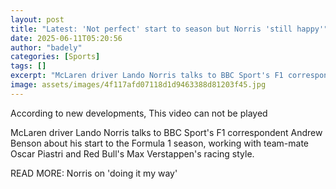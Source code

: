 ```yaml
---
layout: post
title: "Latest: 'Not perfect' start to season but Norris 'still happy'"
date: 2025-06-11T05:20:56
author: "badely"
categories: [Sports]
tags: []
excerpt: "McLaren driver Lando Norris talks to BBC Sport's F1 correspondent Andrew Benson about his start to the Formula 1 season, working with team-mate Oscar "
image: assets/images/4f117afd07118d1d9463388d81203f45.jpg
---
```


According to new developments, This video can not be played

McLaren driver Lando Norris talks to BBC Sport's F1 correspondent Andrew Benson about his start to the Formula 1 season, working with team-mate Oscar Piastri and Red Bull's Max Verstappen's racing style.

READ MORE: Norris on 'doing it my way'

